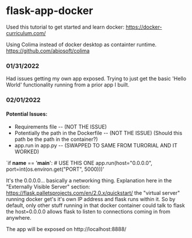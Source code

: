 # flask-app-docker

Used this tutorial to get started and learn docker:
https://docker-curriculum.com/

Using Colima instead of docker desktop as containter runtime.
https://github.com/abiosoft/colima

### 01/31/2022
Had issues getting my own app exposed.
Trying to just get the basic 'Hello World' functionality running from a prior app I built.

### 02/01/2022
#### Potential Issues:
- Requirements file -- (NOT THE ISSUE)
- Potentially the path in the Dockerfile -- (NOT THE ISSUE) (Should this path be the path in the container?)
- app.run in app.py -- (SWAPPED TO SAME FROM TURORIAL AND IT WORKED)

`if __name__ == '__main__':
    # USE THIS ONE
    app.run(host="0.0.0.0", port=int(os.environ.get("PORT", 5000)))'

It's the 0.0.0.0... basically a networking thing. Explanation here in the "Externally Visible Server" section: https://flask.palletsprojects.com/en/2.0.x/quickstart/
the "virtual server" running docker get's it's own IP address and flask runs within it. So by default, only other stuff running in that docker container could talk to flask
the host=0.0.0.0 allows flask to listen to connections coming in from anywhere.

The app will be exposed on http://localhost:8888/
